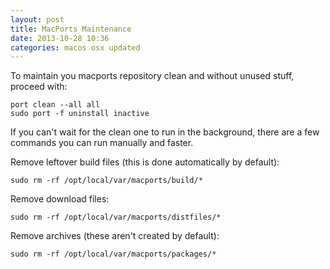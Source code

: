 ```yaml
---
layout: post
title: MacPorts Maintenance
date: 2013-10-28 10:36
categories: macos osx updated
---
```


To maintain you macports repository clean and without unused stuff, proceed with:

	port clean --all all
	sudo port -f uninstall inactive	
	
If you can't wait for the clean one to run in the background, there are a few commands you can run manually and faster.

Remove leftover build files (this is done automatically by default):

	sudo rm -rf /opt/local/var/macports/build/*

Remove download files:

	sudo rm -rf /opt/local/var/macports/distfiles/*
	
Remove archives (these aren't created by default):

	sudo rm -rf /opt/local/var/macports/packages/*
